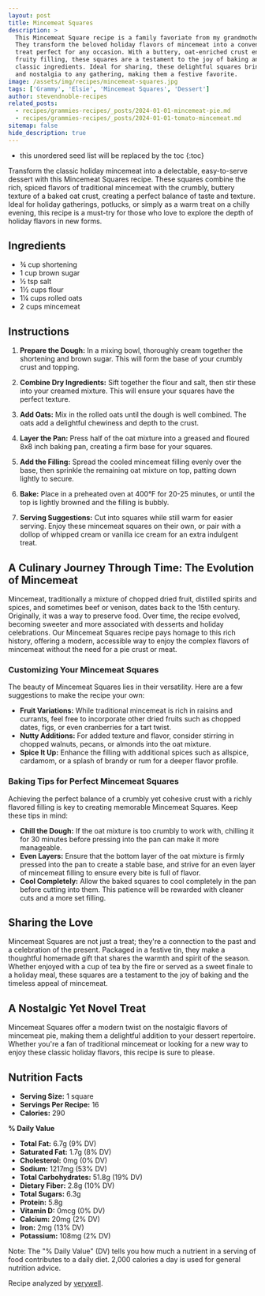 ```yaml
---
layout: post
title: Mincemeat Squares
description: >
  This Mincemeat Square recipe is a family favoriate from my grandmother Elsie's kitchen.
  They transform the beloved holiday flavors of mincemeat into a convenient, mouth-watering
  treat perfect for any occasion. With a buttery, oat-enriched crust encasing a spiced,
  fruity filling, these squares are a testament to the joy of baking and the versatility of
  classic ingredients. Ideal for sharing, these delightful squares bring a touch of warmth
  and nostalgia to any gathering, making them a festive favorite.
image: /assets/img/recipes/mincemeat-squares.jpg
tags: ['Grammy', 'Elsie', 'Mincemeat Squares', 'Dessert']
author: stevendnoble-recipes
related_posts:
  - recipes/grammies-recipes/_posts/2024-01-01-mincemeat-pie.md
  - recipes/grammies-recipes/_posts/2024-01-01-tomato-mincemeat.md
sitemap: false
hide_description: true
---
```


* this unordered seed list will be replaced by the toc
{:toc}

Transform the classic holiday mincemeat into a delectable, easy-to-serve dessert with this Mincemeat Squares recipe. These squares combine the rich, spiced flavors of traditional mincemeat with the crumbly, buttery texture of a baked oat crust, creating a perfect balance of taste and texture. Ideal for holiday gatherings, potlucks, or simply as a warm treat on a chilly evening, this recipe is a must-try for those who love to explore the depth of holiday flavors in new forms.

## Ingredients

* ¾ cup shortening
* 1 cup brown sugar
* ½ tsp salt
* 1½ cups flour
* 1¼ cups rolled oats
* 2 cups mincemeat

## Instructions

1. **Prepare the Dough:** In a mixing bowl, thoroughly cream together the shortening and brown sugar. This will form the base of your crumbly crust and topping.

2. **Combine Dry Ingredients:** Sift together the flour and salt, then stir these into your creamed mixture. This will ensure your squares have the perfect texture.

3. **Add Oats:** Mix in the rolled oats until the dough is well combined. The oats add a delightful chewiness and depth to the crust.

4. **Layer the Pan:** Press half of the oat mixture into a greased and floured 8x8 inch baking pan, creating a firm base for your squares.

5. **Add the Filling:** Spread the cooled mincemeat filling evenly over the base, then sprinkle the remaining oat mixture on top, patting down lightly to secure.

6. **Bake:** Place in a preheated oven at 400°F for 20-25 minutes, or until the top is lightly browned and the filling is bubbly.

7. **Serving Suggestions:** Cut into squares while still warm for easier serving. Enjoy these mincemeat squares on their own, or pair with a dollop of whipped cream or vanilla ice cream for an extra indulgent treat.

## A Culinary Journey Through Time: The Evolution of Mincemeat

Mincemeat, traditionally a mixture of chopped dried fruit, distilled spirits and spices, and sometimes beef or venison, dates back to the 15th century. Originally, it was a way to preserve food. Over time, the recipe evolved, becoming sweeter and more associated with desserts and holiday celebrations. Our Mincemeat Squares recipe pays homage to this rich history, offering a modern, accessible way to enjoy the complex flavors of mincemeat without the need for a pie crust or meat.

### Customizing Your Mincemeat Squares

The beauty of Mincemeat Squares lies in their versatility. Here are a few suggestions to make the recipe your own:

* **Fruit Variations:** While traditional mincemeat is rich in raisins and currants, feel free to incorporate other dried fruits such as chopped dates, figs, or even cranberries for a tart twist.
* **Nutty Additions:** For added texture and flavor, consider stirring in chopped walnuts, pecans, or almonds into the oat mixture.
* **Spice It Up:** Enhance the filling with additional spices such as allspice, cardamom, or a splash of brandy or rum for a deeper flavor profile.

### Baking Tips for Perfect Mincemeat Squares

Achieving the perfect balance of a crumbly yet cohesive crust with a richly flavored filling is key to creating memorable Mincemeat Squares. Keep these tips in mind:

* **Chill the Dough:** If the oat mixture is too crumbly to work with, chilling it for 30 minutes before pressing into the pan can make it more manageable.
* **Even Layers:** Ensure that the bottom layer of the oat mixture is firmly pressed into the pan to create a stable base, and strive for an even layer of mincemeat filling to ensure every bite is full of flavor.
* **Cool Completely:** Allow the baked squares to cool completely in the pan before cutting into them. This patience will be rewarded with cleaner cuts and a more set filling.

## Sharing the Love

Mincemeat Squares are not just a treat; they're a connection to the past and a celebration of the present. Packaged in a festive tin, they make a thoughtful homemade gift that shares the warmth and spirit of the season. Whether enjoyed with a cup of tea by the fire or served as a sweet finale to a holiday meal, these squares are a testament to the joy of baking and the timeless appeal of mincemeat.

## A Nostalgic Yet Novel Treat

Mincemeat Squares offer a modern twist on the nostalgic flavors of mincemeat pie, making them a delightful addition to your dessert repertoire. Whether you're a fan of traditional mincemeat or looking for a new way to enjoy these classic holiday flavors, this recipe is sure to please.

## Nutrition Facts

* **Serving Size:** 1 square
* **Servings Per Recipe:** 16
* **Calories:** 290

**% Daily Value**

* **Total Fat:** 6.7g (9% DV)
* **Saturated Fat:** 1.7g (8% DV)
* **Cholesterol:** 0mg (0% DV)
* **Sodium:** 1217mg (53% DV)
* **Total Carbohydrates:** 51.8g (19% DV)
* **Dietary Fiber:** 2.8g (10% DV)
* **Total Sugars:** 6.3g
* **Protein:** 5.8g
* **Vitamin D:** 0mcg (0% DV)
* **Calcium:** 20mg (2% DV)
* **Iron:** 2mg (13% DV)
* **Potassium:** 108mg (2% DV)

Note: The "% Daily Value" (DV) tells you how much a nutrient in a serving of food contributes to a daily diet. 2,000 calories a day is used for general nutrition advice.

Recipe analyzed by <a href="https://www.verywellfit.com/recipe-nutrition-analyzer-4157076" target="_blank">verywell</a>.

<script type="application/ld+json">
{
  "@context": "http://schema.org/",
  "@type": "Recipe",
  "name": "Mincemeat Squares",
  "image": "mincemeat-squares.jpg",
  "author": {
    "@type": "Person",
    "name": "Steven D Noble"
  },
  "description": "A unique recipe for Mincemeat Squares that combines the rich flavors of mincemeat with a crumbly, buttery oat crust.",
  "recipeYield": "16 squares",
  "recipeIngredient": [
    "¾ cup shortening",
    "1 cup brown sugar",
    "½ tsp salt",
    "1½ cups flour",
    "1¼ cups rolled oats",
    "2 cups mincemeat"
  ],
  "recipeInstructions": [
    "Cream together shortening and brown sugar.",
    "Sift and stir in flour and salt. Then, stir in rolled oats.",
    "Spread half of the mixture in a pan, add filling, top with remaining mixture, and bake."
  ],
  "nutrition": {
    "@type": "NutritionInformation",
    "servingSize": "1 square",
    "calories": "190 calories",
    "fatContent": "6.7g",
    "saturatedFatContent": "1.7g",
    "cholesterolContent": "5mg",
    "sodiumContent": "1217mg",
    "carbohydrateContent": "51.8g",
    "fiberContent": "2.8g",
    "sugarContent": "6.3g",
    "proteinContent": "5.8g",
    "vitaminDContent": "0mcg",
    "calciumContent": "20mg",
    "ironContent": "2mg",
    "potassiumContent": "108mg"
  }
}
</script>
